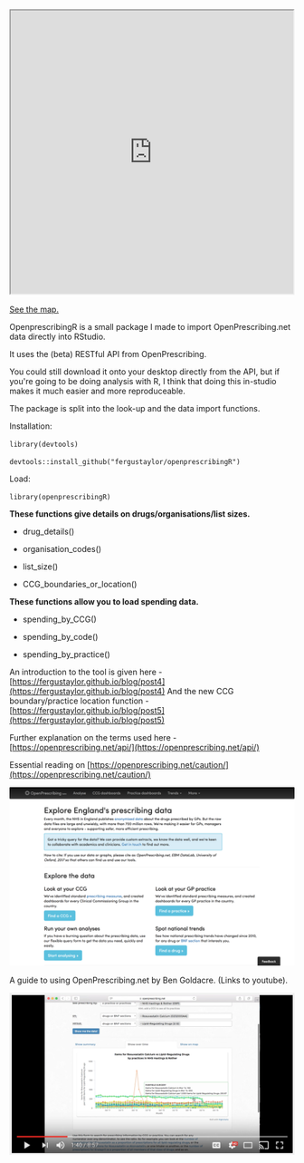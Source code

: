 <style>
    iframe {
        width: 500px;
        height: 500px;
    }
</style>
<iframe src="https://fergustaylor.github.io/post5map.html">
</iframe>

[See the map.](https://fergustaylor.github.io/post5map.html)

OpenprescribingR is a small package I made to import OpenPrescribing.net data directly into RStudio.

It uses the (beta) RESTful API from OpenPrescribing.

You could still download it onto your desktop directly from the API, but if you're going to be doing analysis with R, I think that doing this in-studio makes it much easier and more reproduceable.

The package is split into the look-up and the data import functions.

Installation:

`library(devtools)`

`devtools::install_github("fergustaylor/openprescribingR")`

Load:

`library(openprescribingR)`


__These functions give details on drugs/organisations/list sizes.__

 *  drug_details()

 *  organisation_codes()
 
 *  list_size()
 
 *  CCG_boundaries_or_location()

__These functions allow you to load spending data.__

 *  spending_by_CCG()

 *  spending_by_code()

 *  spending_by_practice()

An introduction to the tool is given here - [https://fergustaylor.github.io/blog/post4](https://fergustaylor.github.io/blog/post4)
And the new CCG boundary/practice location function - [https://fergustaylor.github.io/blog/post5](https://fergustaylor.github.io/blog/post5)

Further explanation on the terms used here - [https://openprescribing.net/api/](https://openprescribing.net/api/)

Essential reading on [https://openprescribing.net/caution/](https://openprescribing.net/caution/)

[![Picture](openpres.png)](https://openprescribing.net/ "https://openprescribing.net/")

A guide to using OpenPrescribing.net by Ben Goldacre. (Links to youtube).

[![A short walk-through on OpenPrescribing.net](openpres2.png)](https://www.youtube.com/watch?v=U-hvuEfUUOM "A short walk-through on OpenPrescribing.net")

